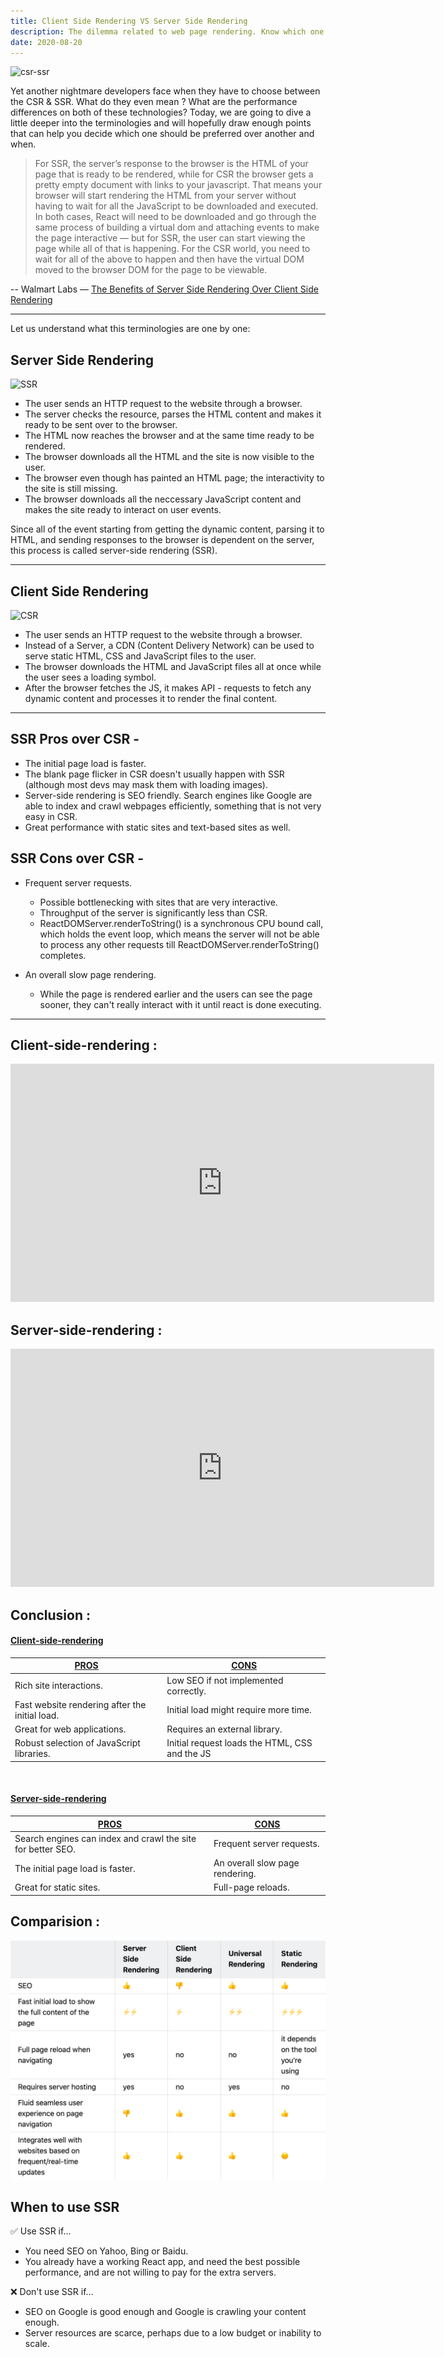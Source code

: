 ```yaml
---
title: Client Side Rendering VS Server Side Rendering
description: The dilemma related to web page rendering. Know which one to choose when!
date: 2020-08-20
---
```


![csr-ssr](https://bs-uploads.toptal.io/blackfish-uploads/blog/post/seo/og_image_file/og_image/18023/client-side-vs-server-side-pre-rendering-b43c48127da106c356a983d35f6d8039.png)

Yet another nightmare developers face when they have to choose between the CSR & SSR. What do they even mean ? What are the performance differences on both of these technologies? Today, we are going to dive a little deeper into the terminologies and will hopefully draw enough points that can help you decide which one should be preferred over another and when.

> For SSR, the server’s response to the browser is the HTML of your page that is ready to be rendered, while for CSR the browser gets a pretty empty document with links to your javascript. That means your browser will start rendering the HTML from your server without having to wait for all the JavaScript to be downloaded and executed. In both cases, React will need to be downloaded and go through the same process of building a virtual dom and attaching events to make the page interactive — but for SSR, the user can start viewing the page while all of that is happening. For the CSR world, you need to wait for all of the above to happen and then have the virtual DOM moved to the browser DOM for the page to be viewable.

-- Walmart Labs — [The Benefits of Server Side Rendering Over Client Side Rendering](https://medium.com/walmartglobaltech/the-benefits-of-server-side-rendering-over-client-side-rendering-5d07ff2cefe8)

---

Let us understand what this terminologies are one by one:

## Server Side Rendering

![SSR](https://miro.medium.com/max/1400/1*MQzcTaB8X3PvfO0esEmrOQ.png)

- The user sends an HTTP request to the website through a browser.
- The server checks the resource, parses the HTML content and makes it ready to be sent over to the browser.
- The HTML now reaches the browser and at the same time ready to be rendered.
- The browser downloads all the HTML and the site is now visible to the user.
- The browser even though has painted an HTML page; the interactivity to the site is still missing.
- The browser downloads all the neccessary JavaScript content and makes the site ready to interact on user events.

Since all of the event starting from getting the dynamic content, parsing it to HTML, and sending responses to the browser is dependent on the server, this process is called server-side rendering (SSR).

---

## Client Side Rendering

![CSR](https://miro.medium.com/max/1400/1*jtN-us9XXvKkSJImzhzMiA.png)

- The user sends an HTTP request to the website through a browser.
- Instead of a Server, a CDN (Content Delivery Network) can be used to serve static HTML, CSS and JavaScript files to the user.
- The browser downloads the HTML and JavaScript files all at once while the user sees a loading symbol.
- After the browser fetches the JS, it makes API - requests to fetch any dynamic content and processes it to render the final content.

<!-- > The main difference is that for SSR your server’s response to the browser is the HTML of your page that is ready to be rendered, while for CSR the browser gets a pretty empty document with links to your javascript. That means your browser will start rendering the HTML from your server without having to wait for all the JavaScript to be downloaded and executed. In both cases, React will need to be downloaded and go through the same process of building a virtual dom and attaching events to make the page interactive — but for SSR, the user can start viewing the page while all of that is happening. For the CSR world, you need to wait for all of the above to happen and then have the virtual dom moved to the browser dom for the page to be viewable. -->

---

## SSR Pros over CSR -

- The initial page load is faster.
- The blank page flicker in CSR doesn't usually happen with SSR (although most devs may mask them with loading images).
- Server-side rendering is SEO friendly. Search engines like Google are able to index and crawl webpages efficiently, something that is not very easy in CSR.
- Great performance with static sites and text-based sites as well.

## SSR Cons over CSR -

- Frequent server requests.

  - Possible bottlenecking with sites that are very interactive.
  - Throughput of the server is significantly less than CSR.
  - ReactDOMServer.renderToString() is a synchronous CPU bound call, which holds the event loop, which means the server will not be able to process any other requests till ReactDOMServer.renderToString() completes.

- An overall slow page rendering.
  - While the page is rendered earlier and the users can see the page sooner, they can't really interact with it until react is done executing.

---

## Client-side-rendering :

<iframe width="678" height="381" src="https://www.youtube.com/embed/0bvo6UKkNDA" frameborder="0" allow="accelerometer; autoplay; encrypted-media; gyroscope; picture-in-picture" allowfullscreen></iframe>

## Server-side-rendering :

<iframe width="678" height="381" src="https://www.youtube.com/embed/4-Lel1oaV7M" frameborder="0" allow="accelerometer; autoplay; encrypted-media; gyroscope; picture-in-picture" allowfullscreen></iframe>

## Conclusion :

#### <ins class="sub-ins">Client-side-rendering</ins>

| <ins class="sub-easy">PROS</ins>               | <ins class="sub-hard">CONS</ins>               |
| ---------------------------------------------- | ---------------------------------------------- |
| Rich site interactions.                        | Low SEO if not implemented correctly.          |
| Fast website rendering after the initial load. | Initial load might require more time.          |
| Great for web applications.                    | Requires an external library.                  |
| Robust selection of JavaScript libraries.      | Initial request loads the HTML, CSS and the JS |

<br/>

#### <ins class="sub-ins">Server-side-rendering</ins>

| <ins class="sub-easy">PROS</ins>                            | <ins class="sub-hard">CONS</ins> |
| ----------------------------------------------------------- | -------------------------------- |
| Search engines can index and crawl the site for better SEO. | Frequent server requests.        |
| The initial page load is faster.                            | An overall slow page rendering.  |
| Great for static sites.                                     | Full-page reloads.               |

## Comparision :

![comparision](./assets/comp-min.png)

## When to use SSR

✅ Use SSR if...

- You need SEO on Yahoo, Bing or Baidu.
- You already have a working React app, and need the best possible performance, and are not willing to pay for the extra servers.

❌ Don't use SSR if...

- SEO on Google is good enough and Google is crawling your content enough.
- Server resources are scarce, perhaps due to a low budget or inability to scale.
